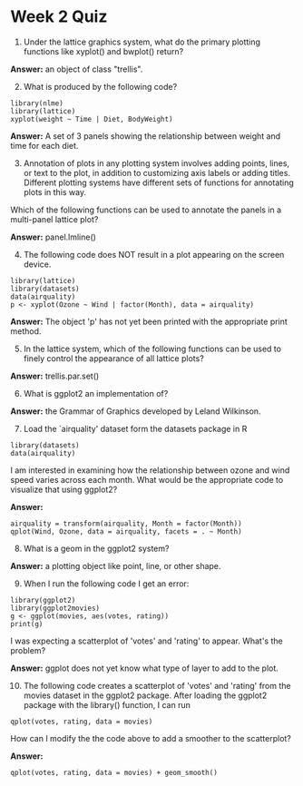 # Week 2 Quiz

1. Under the lattice graphics system, what do the primary plotting functions like xyplot() and bwplot() return?

**Answer:** an object of class "trellis".

2. What is produced by the following code?

```{r}
library(nlme)
library(lattice)
xyplot(weight ~ Time | Diet, BodyWeight)
```
**Answer:** A set of 3 panels showing the relationship between weight and time for each diet.

3. Annotation of plots in any plotting system involves adding points, lines, or text to the plot, in addition to customizing axis labels or adding titles. Different plotting systems have different sets of functions for annotating plots in this way.

Which of the following functions can be used to annotate the panels in a multi-panel lattice plot?

**Answer:** panel.lmline()

4. The following code does NOT result in a plot appearing on the screen device.

```{r}
library(lattice)
library(datasets)
data(airquality)
p <- xyplot(Ozone ~ Wind | factor(Month), data = airquality)
```

**Answer:** The object 'p' has not yet been printed with the appropriate print method.

5. In the lattice system, which of the following functions can be used to finely control the appearance of all lattice plots?

**Answer:** trellis.par.set()

6. What is ggplot2 an implementation of?

**Answer:** the Grammar of Graphics developed by Leland Wilkinson.

7. Load the `airquality' dataset form the datasets package in R

```{r}
library(datasets)
data(airquality)
```
I am interested in examining how the relationship between ozone and wind speed varies across each month. What would be the appropriate code to visualize that using ggplot2?

**Answer:**

```{r}
airquality = transform(airquality, Month = factor(Month))
qplot(Wind, Ozone, data = airquality, facets = . ~ Month)
```

8. What is a geom in the ggplot2 system?

**Answer:** a plotting object like point, line, or other shape.

9. When I run the following code I get an error:

```{r}
library(ggplot2)
library(ggplot2movies)
g <- ggplot(movies, aes(votes, rating))
print(g)
```

I was expecting a scatterplot of 'votes' and 'rating' to appear. What's the problem?

**Answer:** ggplot does not yet know what type of layer to add to the plot.

10. The following code creates a scatterplot of 'votes' and 'rating' from the movies dataset in the ggplot2 package. After loading the ggplot2 package with the library() function, I can run

```{r}
qplot(votes, rating, data = movies)
```
How can I modify the the code above to add a smoother to the scatterplot?

**Answer:**

```{r}
qplot(votes, rating, data = movies) + geom_smooth()
```